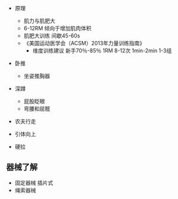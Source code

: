 
+ 原理
	+ 肌力与肌肥大
	+ 6-12RM 倾向于增加肌肉体积
	+ 肌肥大训练 间歇45-60s
	+ 《美国运动医学会（ACSM）2013年力量训练指南》
		+ 维度训练建议 新手70％-85％ 1RM 8-12次 1min-2min 1-3组
+ 卧推
	+ 坐姿推胸器

+ 深蹲
	+ 屁股眨眼
	+ 弯腰和屈髋

+ 农夫行走
+ 引体向上
+ 硬拉

## 器械了解
+ 固定器械 插片式
+ 绳索器械